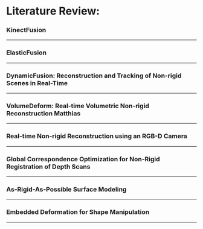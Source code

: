 # Literature Review: 


### KinectFusion
---


### ElasticFusion
---

### DynamicFusion: Reconstruction and Tracking of Non-rigid Scenes in Real-Time
---

### VolumeDeform: Real-time Volumetric Non-rigid Reconstruction Matthias
---

### Real-time Non-rigid Reconstruction using an RGB-D Camera
--- 

### Global Correspondence Optimization for Non-Rigid Registration of Depth Scans
---

### As-Rigid-As-Possible Surface Modeling
---


### Embedded Deformation for Shape Manipulation
---

